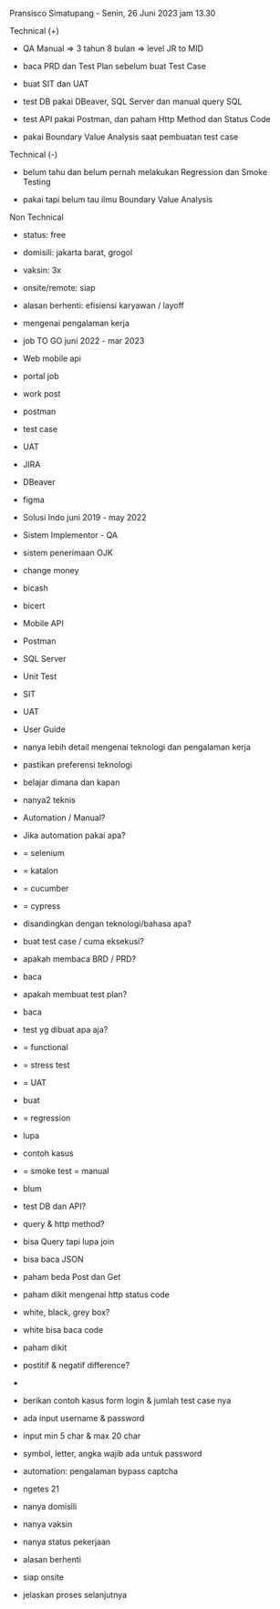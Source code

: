 Pransisco Simatupang - Senin, 26 Juni 2023 jam 13.30  

  

Technical (+)  

- QA Manual => 3 tahun 8 bulan => level JR to MID  
    
- baca PRD dan Test Plan sebelum buat Test Case  
    
- buat SIT dan UAT  
    
- test DB pakai DBeaver, SQL Server dan manual query SQL  
    
- test API pakai Postman, dan paham Http Method dan Status Code  
    
- pakai Boundary Value Analysis saat pembuatan test case  
    

Technical (-)  

- belum tahu dan belum pernah melakukan Regression dan Smoke Testing  
    
- pakai tapi belum tau ilmu Boundary Value Analysis  
    

Non Technical  

- status: free  
    
- domisili: jakarta barat, grogol  
    
- vaksin: 3x  
    
- onsite/remote: siap  
    
- alasan berhenti: efisiensi karyawan / layoff  
    

  

  

- mengenai pengalaman kerja  
    

- job TO GO juni 2022 - mar 2023  
    

- Web mobile api  
    
- portal job  
    
- work post  
    
- postman  
    
- test case  
    
- UAT  
    
- JIRA  
    
- DBeaver  
    
- figma  
    

- Solusi Indo juni 2019 - may 2022  
    

- Sistem Implementor - QA  
    
- sistem penerimaan OJK  
    
- change money  
    
- bicash  
    
- bicert  
    
- Mobile API  
    
- Postman  
    
- SQL Server  
    
- Unit Test  
    
- SIT  
    
- UAT  
    
- User Guide  
    

- nanya lebih detail mengenai teknologi dan pengalaman kerja  
    
- pastikan preferensi teknologi  
    
- belajar dimana dan kapan  
    
- nanya2 teknis  
    

- Automation / Manual?  
    
- Jika automation pakai apa?  
    

- = selenium  
    
- = katalon  
    
- = cucumber  
    
- = cypress  
    
- disandingkan dengan teknologi/bahasa apa?  
    

- buat test case / cuma eksekusi?  
    

- apakah membaca BRD / PRD?  
    

- baca  
    

- apakah membuat test plan?  
    

- baca  
    

- test yg dibuat apa aja?  
    

- = functional  
    
- = stress test  
    
- = UAT  
    

- buat  
    

- = regression  
    

- lupa  
    
- contoh kasus  
    

- = smoke test = manual  
    

- blum  
    

- test DB dan API?  
    

- query & http method?  
    
- bisa Query tapi lupa join  
    
- bisa baca JSON  
    
- paham beda Post dan Get  
    
- paham dikit mengenai http status code  
    

- white, black, grey box?  
    

- white bisa baca code  
    
- paham dikit  
    

- postitif & negatif difference?  
    

-   
    

- berikan contoh kasus form login & jumlah test case nya  
    

- ada input username & password  
    
- input min 5 char & max 20 char  
    
- symbol, letter, angka wajib ada untuk password  
    
- automation: pengalaman bypass captcha  
    
- ngetes 21  
    

- nanya domisili  
    
- nanya vaksin  
    
- nanya status pekerjaan  
    
- alasan berhenti  
    
- siap onsite  
    
- jelaskan proses selanjutnya
